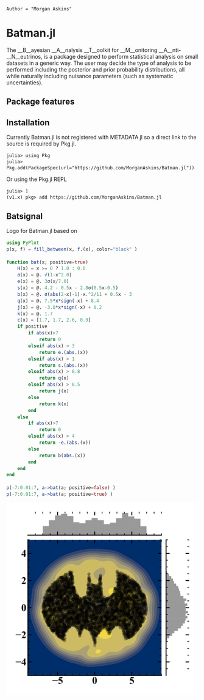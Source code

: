```@meta
Author = "Morgan Askins"
```
# Batman.jl
The __B__ayesian __A__nalysis __T__oolkit for __M__onitoring 
__A__nti-__N__eutrinos, is a package designed to perform statistical
analysis on small datasets in a generic way. The user may decide the
type of analysis to be performed including the posterior and prior
probability distributions, all while naturally including nuisance
parameters (such as systematic uncertainties).

## Package features

## Installation
Currently Batman.jl is not registered with METADATA.jl so a direct
link to the source is required by Pkg.jl.
```julia-repl
julia> using Pkg
julia> Pkg.add(PackageSpec(url="https://github.com/MorganAskins/Batman.jl"))
```
Or using the Pkg.jl REPL
```julia-repl
julia> ]
(v1.x) pkg> add https://github.com/MorganAskins/Batman.jl
```

## Batsignal
Logo for Batman.jl based on 
```julia
using PyPlot
p(x, f) = fill_between(x, f.(x), color="black" )

function bat(x; positive=true)
    H(x) = x >= 0 ? 1.0 : 0.0
    σ(x) = @. √(1-x^2.0)
    e(x) = @. 3σ(x/7.0)
    s(x) = @. 4.2 - 0.5x - 2.8σ(0.5x-0.5)
    b(x) = @. σ(abs(2-x)-1)-x.^2/11 + 0.5x - 3
    q(x) = @. 7.5*x*sign(-x) + 8.4
    j(x) = @. -3.0*x*sign(-x) + 0.2
    k(x) = @. 1.7
    c(x) = [1.7, 1.7, 2.6, 0.9]
    if positive
        if abs(x)>7
            return 0
        elseif abs(x) > 3
            return e.(abs.(x))
        elseif abs(x) > 1
            return s.(abs.(x))
        elseif abs(x) > 0.8
            return q(x)
        elseif abs(x) > 0.5
            return j(x)
        else
            return k(x)
        end
    else
        if abs(x)>7
            return 0
        elseif abs(x) > 4
            return -e.(abs.(x))
        else
            return b(abs.(x))
        end
    end
end

p(-7:0.01:7, a->bat(a; positive=false) )
p(-7:0.01:7, a->bat(a; positive=true) )
```
![](assets/logo.svg)
